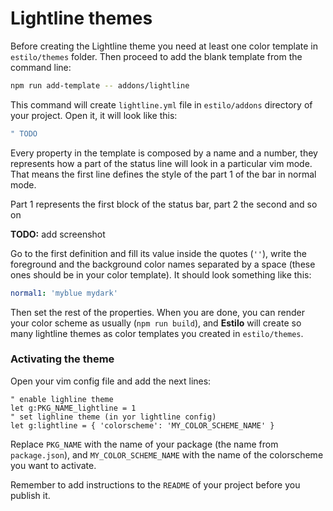 # Lightline themes

Before creating the Lightline theme you need at least one color template in `estilo/themes` folder. Then proceed to add the blank template from the command line:

```sh
npm run add-template -- addons/lightline
```

This command will create `lightline.yml` file in `estilo/addons` directory of your project. Open it, it will look like this:

```yml
" TODO
```

Every property in the template is composed by a name and a number, they represents how a part of the status line will look in a particular vim mode. That means the first line defines the style of the part 1 of the bar in normal mode.

Part 1 represents the first block of the status bar, part 2 the second and so on

**TODO:** add screenshot

Go to the first definition and fill its value inside the quotes (`''`), write the foreground and the background color names separated by a space (these ones should be in your color template). It should look something like this:

```yml
normal1: 'myblue mydark'
```

Then set the rest of the properties. When you are done, you can render your color scheme as usually (`npm run build`), and **Estilo** will create so many lightline themes as color templates you created in `estilo/themes`.

### Activating the theme

Open your vim config file and add the next lines:

```vim
" enable lighline theme
let g:PKG_NAME_lightline = 1
" set lighline theme (in yor lightline config)
let g:lightline = { 'colorscheme': 'MY_COLOR_SCHEME_NAME' }
```

Replace `PKG_NAME` with the name of your package (the name from `package.json`), and `MY_COLOR_SCHEME_NAME` with the name of the colorscheme you want to activate.

Remember to add instructions to the `README` of your project before you publish it.
